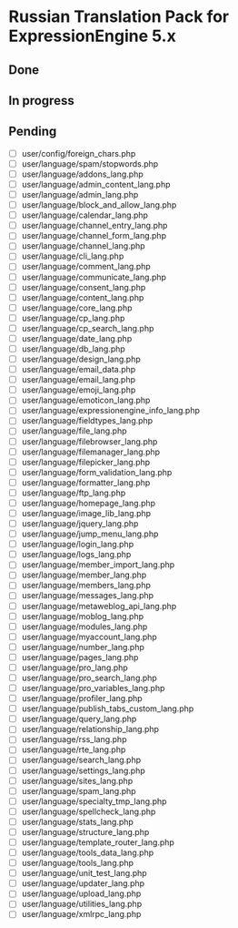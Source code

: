 # Russian Translation Pack for ExpressionEngine 5.x

## Done


## In progress


## Pending

- [ ] user/config/foreign_chars.php
- [ ] user/language/spam/stopwords.php
- [ ] user/language/addons_lang.php
- [ ] user/language/admin_content_lang.php
- [ ] user/language/admin_lang.php
- [ ] user/language/block_and_allow_lang.php
- [ ] user/language/calendar_lang.php
- [ ] user/language/channel_entry_lang.php
- [ ] user/language/channel_form_lang.php
- [ ] user/language/channel_lang.php
- [ ] user/language/cli_lang.php
- [ ] user/language/comment_lang.php
- [ ] user/language/communicate_lang.php
- [ ] user/language/consent_lang.php
- [ ] user/language/content_lang.php
- [ ] user/language/core_lang.php
- [ ] user/language/cp_lang.php
- [ ] user/language/cp_search_lang.php
- [ ] user/language/date_lang.php
- [ ] user/language/db_lang.php
- [ ] user/language/design_lang.php
- [ ] user/language/email_data.php
- [ ] user/language/email_lang.php
- [ ] user/language/emoji_lang.php
- [ ] user/language/emoticon_lang.php
- [ ] user/language/expressionengine_info_lang.php
- [ ] user/language/fieldtypes_lang.php
- [ ] user/language/file_lang.php
- [ ] user/language/filebrowser_lang.php
- [ ] user/language/filemanager_lang.php
- [ ] user/language/filepicker_lang.php
- [ ] user/language/form_validation_lang.php
- [ ] user/language/formatter_lang.php
- [ ] user/language/ftp_lang.php
- [ ] user/language/homepage_lang.php
- [ ] user/language/image_lib_lang.php
- [ ] user/language/jquery_lang.php
- [ ] user/language/jump_menu_lang.php
- [ ] user/language/login_lang.php
- [ ] user/language/logs_lang.php
- [ ] user/language/member_import_lang.php
- [ ] user/language/member_lang.php
- [ ] user/language/members_lang.php
- [ ] user/language/messages_lang.php
- [ ] user/language/metaweblog_api_lang.php
- [ ] user/language/moblog_lang.php
- [ ] user/language/modules_lang.php
- [ ] user/language/myaccount_lang.php
- [ ] user/language/number_lang.php
- [ ] user/language/pages_lang.php
- [ ] user/language/pro_lang.php
- [ ] user/language/pro_search_lang.php
- [ ] user/language/pro_variables_lang.php
- [ ] user/language/profiler_lang.php
- [ ] user/language/publish_tabs_custom_lang.php
- [ ] user/language/query_lang.php
- [ ] user/language/relationship_lang.php
- [ ] user/language/rss_lang.php
- [ ] user/language/rte_lang.php
- [ ] user/language/search_lang.php
- [ ] user/language/settings_lang.php
- [ ] user/language/sites_lang.php
- [ ] user/language/spam_lang.php
- [ ] user/language/specialty_tmp_lang.php
- [ ] user/language/spellcheck_lang.php
- [ ] user/language/stats_lang.php
- [ ] user/language/structure_lang.php
- [ ] user/language/template_router_lang.php
- [ ] user/language/tools_data_lang.php
- [ ] user/language/tools_lang.php
- [ ] user/language/unit_test_lang.php
- [ ] user/language/updater_lang.php
- [ ] user/language/upload_lang.php
- [ ] user/language/utilities_lang.php
- [ ] user/language/xmlrpc_lang.php
